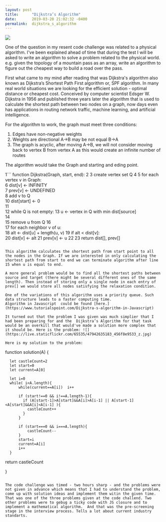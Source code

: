 ```yaml
---
layout: post
title:      "Dijkstra’s Algorithm"
date:       2019-03-20 21:02:32 -0400
permalink:  dijkstra_s_algorithm
---
```



![](https://farm8.staticflickr.com/7909/32489335677_d40418fb39_z.jpg)

One of the question in my resent code challenge was related to a physical algorithm.  I've been explained ahead of time that during the test I will be  asked to write an algorithm to solve a problem related to the physical world. e.g. given the topology of a mountain pass as an array, write an algorithm to figure out the cheapest way to build a road over the pass. 

First what came to my mind after reading that was Dijkstra's algorithm  also known as Dijkstra’s Shortest Path First algorithm or, SPF algorithm.  In many real world situations we are looking for the efficient solution  - optimal distance or cheapest cost. Conceived by computer scientist Edsger W. Dijkstra in 1956 and published three years later the algorithm that is used to calculate the shortest path between two nodes on a graph, now days even has applications in routing network traffic, machine learning, and artificial intelligence. 

For the algorithm to work, the graph must meet three conditions:
1.	Edges have non-negative weights 
2.	Weights are  directional  A->B may be not equal  B->A
3. The graph is acyclic,  after moving A->B, we will not consider moving back to vertex B from vertex A as this would create an infinite number of routes


The algorithm would take the Graph and starting and eding point.

1```
  function Dijkstra(Graph, start, end):
 2
 3      create vertex set Q
 4
 5      for each vertex v in Graph:             
 6          dist[v] ← INFINITY                  
 7          prev[v] ← UNDEFINED                 
 8          add v to Q                      
10      dist[start] ← 0                        
11      
12      while Q is not empty:
13          u ← vertex in Q with min dist[source]    
14                                              
15          remove u from Q 
16          
17          for each neighbor v of u:           
18              alt ← dist[u] + length(u, v)
19              if alt < dist[v]:               
20                  dist[v] ← alt 
21                  prev[v] ← u 
22
23      return dist[], prev[]
```

This algorithm calculates the shortest path from start point to all the nodes in the Graph. If we are interested in only calculating the shortest path from start to end we can terminate algorithm after line 15 when u is equal to end. 

A more general problem would be to find all the shortest paths between source and target (there might be several different ones of the same length). Then instead of storing only a single node in each entry of prev[] we would store all nodes satisfying the relaxation condition.

One of the variations of this algorithm uses a priority queue. Such data structure leads to a faster computing time. 
Algorithm in Javascript  could be found [here.](https://www.tutorialspoint.com/Dijkstra-s-algorithm-in-Javascript) 

It turned out that the problem I was given was much simplier that I had been preparing for and the  Dijkstra’s Algorithm for that task would be an overkill that would've made a solution more complex that it should be. Here is the problem: ![](https://live.staticflickr.com/65535/47942635183_456f8e9533_z.jpg)

Here is my solution to the problem:

```
function solution(A)  {
   
      let castleCount=2
      let start=0
      let current=A[0]

      let i=0
      while( i<A.length){
          while(current==A[i])  i++

          if (start!==0 && i!==A.length-1){
            if (A[start-1]>A[start]&&A[i]>A[i-1] || A[start-1]<A[start]&&A[i]<A[i-1] ){
              castleCount++
            }
          }
          
          if (start===0 && i===A.length){
              castleCount--
          }
          start=i
          current=A[i]
          i++
      }
  return castleCount
	
}
```

The code challenge was timed - two hours sharp - and the problems were not given in advance which means that I had to understand the problem, come up with solution ideas and implement them witin the given time. That was one of the three problems given at the code challend. Two other problems were to gebug a ticky code with JS closure and to implement a mathematical algorithm.  And that was the pre-screening stage in the interview process. Tells a lot about current industry standarts. 



